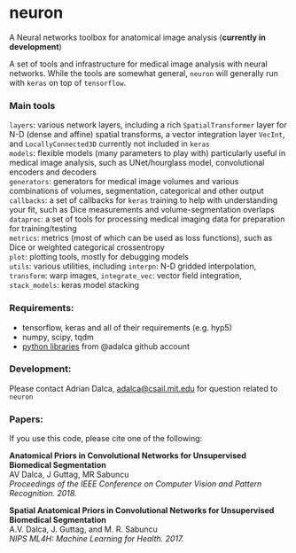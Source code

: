 # neuron
A Neural networks toolbox for anatomical image analysis (**currently in development**)  

A set of tools and infrastructure for medical image analysis with neural networks. While the tools are somewhat general, `neuron` will generally run with `keras` on top of `tensorflow`.

### Main tools
`layers`: various network layers, including a rich `SpatialTransformer` layer for N-D (dense and affine) spatial transforms, a vector integration layer `VecInt`, and `LocallyConnected3D` currently not included in `keras`  
`models`: flexible models (many parameters to play with) particularly useful in medical image analysis, such as UNet/hourglass model, convolutional encoders and decoders   
`generators`: generators for medical image volumes and various combinations of volumes, segmentation, categorical and other output  
`callbacks`: a set of callbacks for `keras` training to help with understanding your fit, such as Dice measurements and volume-segmentation overlaps  
`dataproc`: a set of tools for processing medical imaging data for preparation for training/testing  
`metrics`: metrics (most of which can be used as loss functions), such as Dice or weighted categorical crossentropy  
`plot`: plotting tools, mostly for debugging models  
`utils`: various utilities, including `interpn`: N-D gridded interpolation, `transform`: warp images, `integrate_vec`: vector field integration, `stack_models`: keras model stacking  

### Requirements:
- tensorflow, keras and all of their requirements (e.g. hyp5) 
- numpy, scipy, tqdm  
- [python libraries](https://github.com/search?q=user%3Aadalca+topic%3Apython) from @adalca github account  
 
### Development:
Please contact Adrian Dalca, adalca@csail.mit.edu for question related to `neuron`

### Papers:
If you use this code, please cite one of the following: 

**Anatomical Priors in Convolutional Networks for Unsupervised Biomedical Segmentation**  
AV Dalca, J Guttag, MR Sabuncu  
*Proceedings of the IEEE Conference on Computer Vision and Pattern Recognition. 2018.*

**Spatial Anatomical Priors in Convolutional Networks for Unsupervised Biomedical Segmentation**  
A.V. Dalca, J. Guttag, and M. R. Sabuncu  
*NIPS ML4H: Machine Learning for Health. 2017.* 
